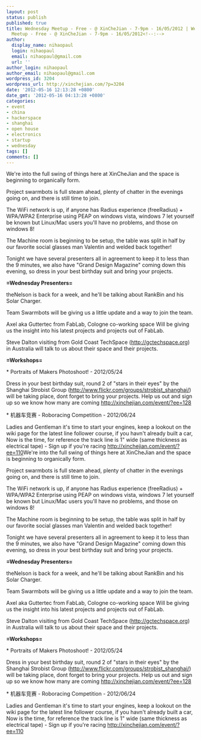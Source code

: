 ```yaml
---
layout: post
status: publish
published: true
title: Wednesday Meetup - Free - @ XinCheJian - 7-9pm - 16/05/2012 | Wednesday
  Meetup - Free - @ XinCheJian - 7-9pm - 16/05/2012<!--:-->
author:
  display_name: nihaopaul
  login: nihaopaul
  email: nihaopaul@gmail.com
  url: ''
author_login: nihaopaul
author_email: nihaopaul@gmail.com
wordpress_id: 3204
wordpress_url: http://xinchejian.com/?p=3204
date: '2012-05-16 12:13:28 +0800'
date_gmt: '2012-05-16 04:13:28 +0800'
categories:
- event
- china
- hackerspace
- shanghai
- open house
- electronics
- startup
- wednesday
tags: []
comments: []
---
```

<p><!--:en-->We're into the full swing of things here at XinCheJian and the space is beginning to organically form.</p>
<p>Project swarmbots is full steam ahead, plenty of chatter in the evenings going on, and there is still time to join.</p>
<p>The WiFi network is up, if anyone has Radius experience (freeRadius) + WPA/WPA2 Enterprise using PEAP on windows vista, windows 7 let yourself be known but Linux/Mac users you'll have no problems, and those on windows 8!</p>
<p>The Machine room is beginning to be setup, the table was split in half by our favorite social glasses man Valentin and welded back together!</p>
<p>Tonight we have several presenters all in agreement to keep it to less than the 9 minutes, we also have "Grand Design Magazine" coming down this evening, so dress in your best birthday suit and bring your projects.</p>
<p><strong>=Wednesday Presenters=</strong></p>
<p>theNelson is back for a week, and he'll be talking about RankBin and his Solar Charger.</p>
<p>Team Swarmbots will be giving us a little update and a way to join the team.</p>
<p>Axel aka Guttertec from FabLab, Cologne co-working space Will be giving us the insight into his latest projects and projects out of FabLab.</p>
<p>Steve Dalton visiting from Gold Coast TechSpace (<a href="http://gctechspace.org">http://gctechspace.org</a>) in Australia will talk to us about their space and their projects.</p>
<p><strong>=Workshops=</strong></p>
<p>* Portraits of Makers Photoshoot! - 2012/05/24</p>
<p>Dress in your best birthday suit, round 2 of "stars in their eyes" by the Shanghai Strobist Group (<a href="http://www.flickr.com/groups/strobist_shanghai/">http://www.flickr.com/groups/strobist_shanghai/</a>) will be taking place, dont forget to bring your projects. Help us out and sign up so we know how many are coming <a href="http://xinchejian.com/event/?ee=128">http://xinchejian.com/event/?ee=128</a></p>
<p>* 机器车竞赛 - Roboracing Competition - 2012/06/24</p>
<p>Ladies and Gentleman it's time to start your engines, keep a lookout on the wiki page for the latest line follower course, if you havn't already built a car, Now is the time, for reference the track line is 1" wide (same thickness as electrical tape) - Sign up if you're racing <a href="http://xinchejian.com/event/?ee=110">http://xinchejian.com/event/?ee=110</a><!--:--><!--:zh-->We're into the full swing of things here at XinCheJian and the space is beginning to organically form.</p>
<p>Project swarmbots is full steam ahead, plenty of chatter in the evenings going on, and there is still time to join.</p>
<p>The WiFi network is up, if anyone has Radius experience (freeRadius) + WPA/WPA2 Enterprise using PEAP on windows vista, windows 7 let yourself be known but Linux/Mac users you'll have no problems, and those on windows 8!</p>
<p>The Machine room is beginning to be setup, the table was split in half by our favorite social glasses man Valentin and welded back together!</p>
<p>Tonight we have several presenters all in agreement to keep it to less than the 9 minutes, we also have "Grand Design Magazine" coming down this evening, so dress in your best birthday suit and bring your projects.</p>
<p><strong>=Wednesday Presenters=</strong></p>
<p>theNelson is back for a week, and he'll be talking about RankBin and his Solar Charger.</p>
<p>Team Swarmbots will be giving us a little update and a way to join the team.</p>
<p>Axel aka Guttertec from FabLab, Cologne co-working space Will be giving us the insight into his latest projects and projects out of FabLab.</p>
<p>Steve Dalton visiting from Gold Coast TechSpace (<a href="http://gctechspace.org">http://gctechspace.org</a>) in Australia will talk to us about their space and their projects.</p>
<p><strong>=Workshops=</strong></p>
<p>* Portraits of Makers Photoshoot! - 2012/05/24</p>
<p>Dress in your best birthday suit, round 2 of "stars in their eyes" by the Shanghai Strobist Group (<a href="http://www.flickr.com/groups/strobist_shanghai/">http://www.flickr.com/groups/strobist_shanghai/</a>) will be taking place, dont forget to bring your projects. Help us out and sign up so we know how many are coming <a href="http://xinchejian.com/event/?ee=128">http://xinchejian.com/event/?ee=128</a></p>
<p>* 机器车竞赛 - Roboracing Competition - 2012/06/24</p>
<p>Ladies and Gentleman it's time to start your engines, keep a lookout on the wiki page for the latest line follower course, if you havn't already built a car, Now is the time, for reference the track line is 1" wide (same thickness as electrical tape) - Sign up if you're racing <a href="http://xinchejian.com/event/?ee=110">http://xinchejian.com/event/?ee=110</a><!--:--></p>
